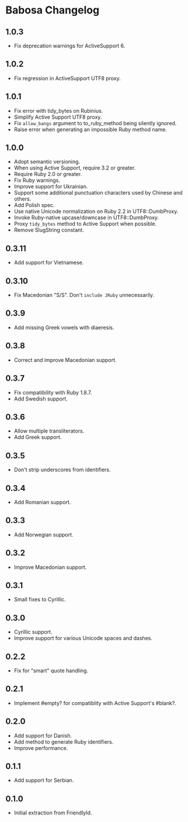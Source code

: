 # Babosa Changelog

## 1.0.3

* Fix deprecation warnings for ActiveSupport 6.

## 1.0.2

* Fix regression in ActiveSupport UTF8 proxy.

## 1.0.1

* Fix error with tidy_bytes on Rubinius.
* Simplify Active Support UTF8 proxy.
* Fix `allow_bangs` argument to to_ruby_method being silently ignored.
* Raise error when generating an impossible Ruby method name.

## 1.0.0

* Adopt semantic versioning.
* When using Active Support, require 3.2 or greater.
* Require Ruby 2.0 or greater.
* Fix Ruby warnings.
* Improve support for Ukrainian.
* Support some additional punctuation characters used by Chinese and others.
* Add Polish spec.
* Use native Unicode normalization on Ruby 2.2 in UTF8::DumbProxy.
* Invoke Ruby-native upcase/downcase in UTF8::DumbProxy.
* Proxy `tidy_bytes` method to Active Support when possible.
* Remove SlugString constant.

## 0.3.11

*  Add support for Vietnamese.

## 0.3.10

*  Fix Macedonian "S/S". Don't `include JRuby` unnecessarily.

## 0.3.9

* Add missing Greek vowels with diaeresis.

## 0.3.8

* Correct and improve Macedonian support.

## 0.3.7

* Fix compatibility with Ruby 1.8.7.
* Add Swedish support.

## 0.3.6

* Allow multiple transliterators.
* Add Greek support.

## 0.3.5

* Don't strip underscores from identifiers.

## 0.3.4

* Add Romanian support.

## 0.3.3

* Add Norwegian support.

## 0.3.2

* Improve Macedonian support.

## 0.3.1

* Small fixes to Cyrillic.

## 0.3.0

* Cyrillic support.
* Improve support for various Unicode spaces and dashes.

## 0.2.2

* Fix for "smart" quote handling.

## 0.2.1

* Implement #empty? for compatiblity with Active Support's #blank?.

## 0.2.0

* Add support for Danish.
* Add method to generate Ruby identifiers.
* Improve performance.

## 0.1.1

* Add support for Serbian.

## 0.1.0

* Initial extraction from FriendlyId.
